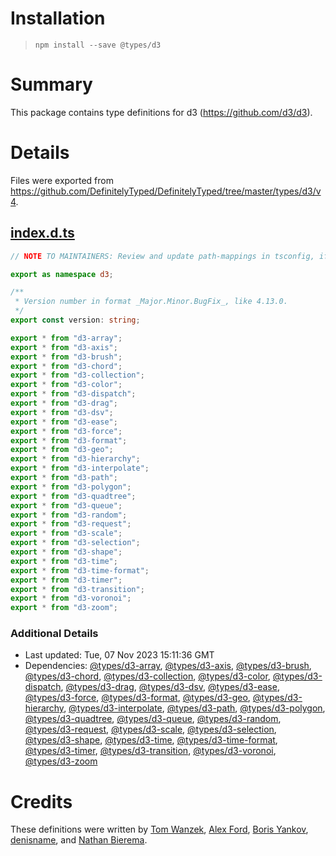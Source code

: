 # Installation
> `npm install --save @types/d3`

# Summary
This package contains type definitions for d3 (https://github.com/d3/d3).

# Details
Files were exported from https://github.com/DefinitelyTyped/DefinitelyTyped/tree/master/types/d3/v4.
## [index.d.ts](https://github.com/DefinitelyTyped/DefinitelyTyped/tree/master/types/d3/v4/index.d.ts)
````ts
// NOTE TO MAINTAINERS: Review and update path-mappings in tsconfig, if new major version of D3 v4 modules are released!!!

export as namespace d3;

/**
 * Version number in format _Major.Minor.BugFix_, like 4.13.0.
 */
export const version: string;

export * from "d3-array";
export * from "d3-axis";
export * from "d3-brush";
export * from "d3-chord";
export * from "d3-collection";
export * from "d3-color";
export * from "d3-dispatch";
export * from "d3-drag";
export * from "d3-dsv";
export * from "d3-ease";
export * from "d3-force";
export * from "d3-format";
export * from "d3-geo";
export * from "d3-hierarchy";
export * from "d3-interpolate";
export * from "d3-path";
export * from "d3-polygon";
export * from "d3-quadtree";
export * from "d3-queue";
export * from "d3-random";
export * from "d3-request";
export * from "d3-scale";
export * from "d3-selection";
export * from "d3-shape";
export * from "d3-time";
export * from "d3-time-format";
export * from "d3-timer";
export * from "d3-transition";
export * from "d3-voronoi";
export * from "d3-zoom";

````

### Additional Details
 * Last updated: Tue, 07 Nov 2023 15:11:36 GMT
 * Dependencies: [@types/d3-array](https://npmjs.com/package/@types/d3-array), [@types/d3-axis](https://npmjs.com/package/@types/d3-axis), [@types/d3-brush](https://npmjs.com/package/@types/d3-brush), [@types/d3-chord](https://npmjs.com/package/@types/d3-chord), [@types/d3-collection](https://npmjs.com/package/@types/d3-collection), [@types/d3-color](https://npmjs.com/package/@types/d3-color), [@types/d3-dispatch](https://npmjs.com/package/@types/d3-dispatch), [@types/d3-drag](https://npmjs.com/package/@types/d3-drag), [@types/d3-dsv](https://npmjs.com/package/@types/d3-dsv), [@types/d3-ease](https://npmjs.com/package/@types/d3-ease), [@types/d3-force](https://npmjs.com/package/@types/d3-force), [@types/d3-format](https://npmjs.com/package/@types/d3-format), [@types/d3-geo](https://npmjs.com/package/@types/d3-geo), [@types/d3-hierarchy](https://npmjs.com/package/@types/d3-hierarchy), [@types/d3-interpolate](https://npmjs.com/package/@types/d3-interpolate), [@types/d3-path](https://npmjs.com/package/@types/d3-path), [@types/d3-polygon](https://npmjs.com/package/@types/d3-polygon), [@types/d3-quadtree](https://npmjs.com/package/@types/d3-quadtree), [@types/d3-queue](https://npmjs.com/package/@types/d3-queue), [@types/d3-random](https://npmjs.com/package/@types/d3-random), [@types/d3-request](https://npmjs.com/package/@types/d3-request), [@types/d3-scale](https://npmjs.com/package/@types/d3-scale), [@types/d3-selection](https://npmjs.com/package/@types/d3-selection), [@types/d3-shape](https://npmjs.com/package/@types/d3-shape), [@types/d3-time](https://npmjs.com/package/@types/d3-time), [@types/d3-time-format](https://npmjs.com/package/@types/d3-time-format), [@types/d3-timer](https://npmjs.com/package/@types/d3-timer), [@types/d3-transition](https://npmjs.com/package/@types/d3-transition), [@types/d3-voronoi](https://npmjs.com/package/@types/d3-voronoi), [@types/d3-zoom](https://npmjs.com/package/@types/d3-zoom)

# Credits
These definitions were written by [Tom Wanzek](https://github.com/tomwanzek), [Alex Ford](https://github.com/gustavderdrache), [Boris Yankov](https://github.com/borisyankov), [denisname](https://github.com/denisname), and [Nathan Bierema](https://github.com/Methuselah96).
